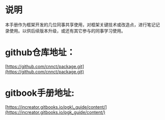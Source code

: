 # 说明

本手册作为框架开发的几位同事共享使用，对框架关键技术或改造点，进行笔记记录使用。以供后续版本升级，或还有其它参与的同事学习使用。

# github仓库地址：

[https://github.com/cnnct/package.git](https://github.com/cnnct/package.git)

# gitbook手册地址:

[https://increator.gitbooks.io/pgk\_guide/content/](https://increator.gitbooks.io/pgk_guide/content/)

